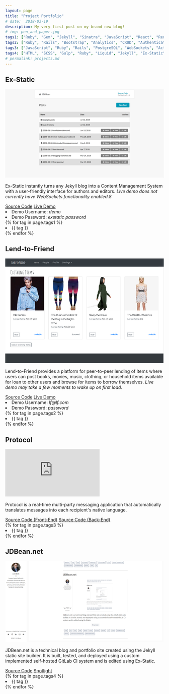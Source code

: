 ```yaml
---
layout: page
title: "Project Portfolio"
# date:  2018-03-19
description: My very first post on my brand new blog!
# img: pen_and_paper.jpg
tags1: ["Ruby", "Gem", "Jekyll", "Sinatra", "JavaScript", "React", "Redux", "Thunk", "Fetch", "WebSockets", "API", HTML, "SCSS", "Semantic UI", Self-hosted ]
tags2: ["Ruby", "Rails", "Bootstrap", "Analytics", "CRUD", "Authentication", "Authorization", "PostgreSQL", CSS, HTML, "Responsive Design",  "Heroku"]
tags3: ["JavaScript", "Ruby", "Rails", "PostgreSQL", "WebSockets", "Action Cable", "Fetch", "Google Translate API", "Authentication", "Authorization", "bcrypt", "HTML", "CSS"]
tags4: ["HTML", "SCSS", "Gulp", "Ruby", "Liquid", "Jekyll", "Ex-Static", "Docker", " Git", "GitLab", "Flexible-Jekyll", "Testing", "Continuous Integration", "Responsive Design"]
# permalink: projects.md
---
```



## Ex-Static

![Ex-Static](/assets/img/Ex-Static.png)

Ex-Static instantly turns any Jekyll blog into a Content Management System with a user-friendly interface for authors and editors. *Live demo does not currently have WebSockets functionality enabled.8*

<div class="project-footer">
  <div class="project-share">
    <a href="https://github.com/jdbean/Ex-Static" title="Source Code"  target="_blank"><i class="fa fa-git" aria-hidden="true"></i> Source Code</a>
    <a href="https://office.johannabearman.duckdns.org" title="Live Demo"  target="_blank"><i class="fa fa-desktop" aria-hidden="true"></i> Live Demo</a>
    <div class="credentials">
      <li>Demo Username: <em>demo</em></li>
      <li>Demo Password: <em>exstatic password</em></li>
    </div>
  </div>
  <div class="project-tag">
    <div class="tags">
      {% for tag in page.tags1 %}
        <li class="tag">
            {{ tag }}
        </li>
      {% endfor %}
    </div>
  </div>
</div>

## Lend-to-Friend

![Lend-to-Friend](/assets/img/Lend-to-Friend.png)

Lend-to-Friend provides a platform for peer-to-peer lending of items where users can post books, movies, music, clothing, or household items available for loan to other users and browse for items to borrow themselves. *Live demo may take a few moments to wake up on first load.*

<div class="project-footer">
  <div class="project-share">
    <a href="https://github.com/jdbean/lend-to-friend" title="Source Code"  target="_blank"><i class="fa fa-git" aria-hidden="true"></i> Source Code</a>
    <a href="https://pacific-earth-11787.herokuapp.com" title="Live Demo"  target="_blank"><i class="fa fa-desktop" aria-hidden="true"></i> Live Demo</a>
    <div class="credentials">
      <li>Demo Username: <em>lf@lf.com</em></li>
      <li>Demo Password: <em>password</em></li>
    </div>
  </div>
  <div class="project-tag">
    <div class="tags">
      {% for tag in page.tags2 %}
        <li class="tag">
            {{ tag }}
        </li>
      {% endfor %}
    </div>
  </div>
</div>

## Protocol

<div class="video-container">
  <iframe src="https://www.youtube.com/embed/vMI0HT0UjEM" frameborder="0" allowfullscreen></iframe>
</div>

Protocol is a real-time multi-party messaging application that automatically translates messages into each recipient's native language.

<div class="project-footer">
  <div class="project-share">
    <a href="https://github.com/jdbean/protocol-frontend" title="Front-End Source Code"  target="_blank"><i class="fa fa-git" aria-hidden="true"></i> Source Code (Front-End)</a>
    <a href="https://github.com/jdbean/protocol-backend" title="Back-End Source Code"  target="_blank"><i class="fa fa-git" aria-hidden="true"></i> Source Code (Back-End)</a>
  </div>
  <div class="project-tag">
    <div class="tags">
      {% for tag in page.tags3 %}
        <li class="tag">
            {{ tag }}
        </li>
      {% endfor %}
    </div>
  </div>
</div>

## JDBean.net

![JDBean.net](/assets/img/jdbean-net.png)

JDBean.net is a technical blog and portfolio site created using the Jekyll static site builder. It is built, tested, and deployed using a custom implemented self-hosted GitLab CI system and is edited using Ex-Static.

<div class="project-footer">
  <div class="project-share">
    <a href="https://gitlab.com/jdbean/blog-mirror" title="Source Code"  target="_blank"><i class="fa fa-git" aria-hidden="true"></i> Source Code</a>
    <a href="/blogging-workflow/" title="Spotlight"  target="_blank"><i class="fa fa-search" aria-hidden="true"></i> Spotlight</a>
  </div>
  <div class="project-tag">
    <div class="tags">
      {% for tag in page.tags4 %}
        <li class="tag">
            {{ tag }}
        </li>
      {% endfor %}
    </div>
  </div>
</div>
